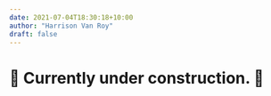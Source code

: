 ```yaml
---
date: 2021-07-04T18:30:18+10:00
author: "Harrison Van Roy"
draft: false
---
```

# 🚧 Currently under construction. 🚧
